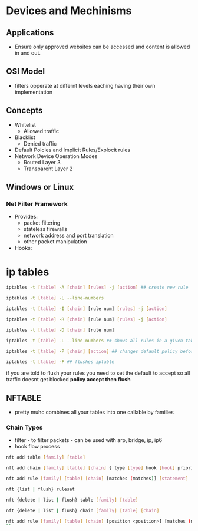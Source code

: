 # Devices and Mechinisms
## Applications
  - Ensure only approved websites can be accessed and content is allowed in and out. 
## OSI Model
  - filters opperate at differnt levels eaching having their own implementation
## Concepts
  - Whitelist
    - Allowed traffic 
  - Blacklist 
    - Denied traffic 
  - Default Polcies and Implicit Rules/Explocit rules
  - Network Device Operation Modes
    - Routed Layer 3 
    - Transparent Layer 2 
## Windows or Linux
### Net Filter Framework
- Provides:
  - packet filtering
  - stateless firewalls 
  - network address and port translation
  - other packet manipulation
- Hooks:

# ip tables  
```bash
iptables -t [table] -A [chain] [rules] -j [action] ## create new rule

iptables -t [table] -L --line-numbers 

iptables -t [table] -I [chain] [rule num] [rules] -j [action]

iptables -t [table] -R [chain] [rule num] [rules] -j [action]

iptables -t [table] -D [chain] [rule num]

iptables -t [table] -L --line-numbers ## shows all rules in a given table with line numbers 

iptables -t [table] -P [chain] [action] ## changes default policy before flushing 

iptables -t [table] -F ## flushes iptable
```
if you are told to flush your rules you need to set the default to accept so all traffic doesnt get blocked
**policy accept then flush**

## NFTABLE
- pretty muhc combines all your tables into one callable by families
### Chain Types
- filter - to filter packets - can be used with arp, bridge, ip, ip6 
- hook flow process

```bash
nft add table [family] [table]

nft add chain [family] [table] [chain] { type [type] hook [hook] priority [priority] \; policy [policy] \; }

nft add rule [family] [table] [chain] [matches (matches)] [statement]

nft {list | flush} ruleset 

nft {delete | list | flush} table [family] [table]

nft {delete | list | flush} chain [family] [table] [chain]

nft add rule [family] [table] [chain] [position <position>] [matches (matches)] [statement]
``
